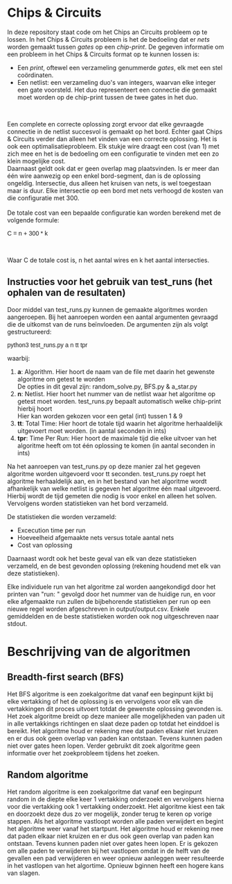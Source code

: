 
# Chips & Circuits 

In deze repository staat code om het Chips an Circuits probleem op te lossen. In het Chips & Circuits
probleem is het de bedoeling dat er <i>nets</i> worden gemaakt tussen <i>gates</i> op een <i>chip-print</i>.
De gegeven informatie om een probleem in het Chips & Circuits format op te kunnen lossen is:
<ul>
  <li>Een <i>print</i>, oftewel een verzameling genummerde <i>gates</i>, elk met een stel coördinaten.</li>
  <li>Een netlist: een verzameling duo's van integers, waarvan elke integer een gate voorsteld. Het duo
      representeert een connectie die gemaakt moet worden op de chip-print tussen de twee gates in het duo.</li>
</ul>

<br>

Een complete en correcte oplossing zorgt ervoor dat elke gevraagde connectie in de netlist succesvol is gemaakt
op het bord. Echter gaat Chips & Circuits verder dan alleen het vinden van een correcte oplossing. Het is ook
een optimalisatieprobleem. Elk stukje wire draagt een cost (van 1) met zich mee en het is de bedoeling om een
configuratie te vinden met een zo klein mogelijke cost.<br>
Daarnaast geldt ook dat er geen overlap mag plaatsvinden. Is er meer dan één wire aanwezig op een enkel bord-segment,
dan is de oplossing ongeldig. Intersectie, dus alleen het kruisen van nets, is wel toegestaan maar is duur. Elke
intersectie op een bord met nets verhoogd de kosten van die configuratie met 300.<br><br>
De totale cost van een bepaalde configuratie kan worden berekend met de volgende formule:<br>

<p style="font-family:arial">C = n + 300 * k<p><br>

Waar C de totale cost is, n het aantal wires en k het aantal intersecties.





## Instructies voor het gebruik van test_runs (het ophalen van de resultaten)

Door middel van test_runs.py kunnen de gemaakte algoritmes worden aangeroepen.
Bij het aanroepen worden een aantal argumenten gevraagd die de uitkomst van de runs beïnvloeden.
De argumenten zijn als volgt gestructureerd:

<p style="font-family:arial">python3 test_runs.py a n tt tpr<p>
waarbij:
<ol>
  <li><b>a</b>: Algorithm. Hier hoort de naam van de file met daarin het gewenste algoritme om getest te worden<br>
         De opties in dit geval zijn: random_solve.py, BFS.py & a_star.py
         </li>
  <li><b>n</b>: Netlist. Hier hoort het nummer van de netlist waar het algoritme op getest moet worden.
         test_runs.py bepaalt automatisch welke chip-print hierbij hoort<br>
         Hier kan worden gekozen voor een getal (int) tussen 1 & 9
         </li>
  <li><b>tt</b>: Total Time: Hier hoort de totale tijd waarin het algoritme herhaaldelijk uitgevoert moet worden.
                 (in aantal seconden in ints)</li>
  <li><b>tpr</b>: Time Per Run: Hier hoort de maximale tijd die elke uitvoer van het algoritme heeft om tot één 
                  oplossing te komen (in aantal seconden in ints)</li>
</ol>

Na het aanroepen van test_runs.py op deze manier zal het gegeven algoritme worden uitgevoerd voor tt seconden.
test_runs.py roept het algoritme herhaaldelijk aan, en in het bestand van het algoritme wordt afhankelijk van
welke netlist is gegeven het algoritme één maal uitgevoerd. Hierbij wordt de tijd gemeten die nodig is voor enkel
en alleen het solven. Vervolgens worden statistieken van het bord verzameld.<br>

De statistieken die worden verzameld:
<ul>
  <li>Excecution time per run</li>
  <li>Hoeveelheid afgemaakte nets versus totale aantal nets</li>
  <li>Cost van oplossing</li>
</ul>

Daarnaast wordt ook het beste geval van elk van deze statistieken verzameld,
en de best gevonden oplossing (rekening houdend met elk van deze statistieken).<br>

Elke individuele run van het algoritme zal worden aangekondigd door het printen van "run: " gevolgd door
het nummer van de huidige run, en voor elke afgemaakte run zullen de bijbehorende statistieken per run
op een nieuwe regel worden afgeschreven in output/output.csv.
Enkele gemiddelden en de beste statistieken worden ook nog uitgeschreven naar
stdout.

# Beschrijving van de algoritmen

## Breadth-first search (BFS)
Het BFS algoritme is een zoekalgoritme dat vanaf een beginpunt kijkt bij elke vertakking of het de oplossing is en vervolgens voor elk van die vertakkingen dit proces uitvoert totdat de gewenste oplossing gevonden is. Het zoek algoritme breidt op deze manieer alle mogelijkheden van paden uit in alle vertakkings richtingen en slaat deze paden op totdat het einddoel is bereikt. Het algoritme houd er rekening mee dat paden elkaar niet kruizen en er dus ook geen overlap van paden kan ontstaan. Tevens kunnen paden niet over gates heen lopen. Verder gebruikt dit zoek algoritme geen informatie over het zoekprobleem tijdens het zoeken.

## Random algoritme
Het random algoritme is een zoekalgoritme dat vanaf een beginpunt random in de diepte elke keer 1 vertakking onderzoekt en vervolgens hierna voor die vertakking ook 1 vertakking onderzoekt. Het algoritme kiest een tak en doorzoekt deze dus zo ver mogelijk, zonder terug te keren op vorige stappen.  Als het algoritme vastloopt worden alle paden verwijdert en begint het algoritme weer vanaf het startpunt. Het algoritme houd er rekening mee dat paden elkaar niet kruizen en er dus ook geen overlap van paden kan ontstaan. Tevens kunnen paden niet over gates heen lopen.
Er is gekozen om alle paden te verwijderen bij het vastlopen omdat in de helft van de gevallen een pad verwijderen en weer opnieuw aanleggen weer resulteerde in het vastlopen van het algortime. Opnieuw bginnen heeft een hogere kans van slagen. 
